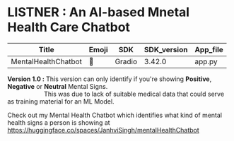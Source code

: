 # LISTNER : An AI-based Mnetal Health Care Chatbot


**Title** | **Emoji** | **SDK**  | **SDK_version** | **App_file**
------------- | ------------- | ------------- | ------------- | -------------
MentalHealthChatbot | 🚀 | Gradio | 3.42.0 | app.py


**Version 1.0 :** This version can only identify if you're showing **Positive**, **Negative** or **Neutral** Mental Signs.  
&nbsp;&nbsp;&nbsp;&nbsp;&nbsp;&nbsp;&nbsp;&nbsp;&nbsp;&nbsp;&nbsp;&nbsp;&nbsp;&nbsp;&nbsp;&nbsp;&nbsp;&nbsp;&nbsp;&nbsp;&nbsp;This was due to lack of suitable medical data that could serve as training material for an ML Model.    

Check out my Mental Health Chatbot which identifies what kind of mental health signs a person is showing at 
https://huggingface.co/spaces/JanhviSingh/mentalHealthChatbot

<!--
---
title: MentalHealthChatbot
emoji: 🚀
colorFrom: red
colorTo: gray
sdk: gradio
sdk_version: 3.42.0
app_file: app.py
pinned: false
---
-->
